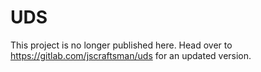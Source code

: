 # UDS
This project is no longer published here. Head over to https://gitlab.com/jscraftsman/uds for an updated version.
